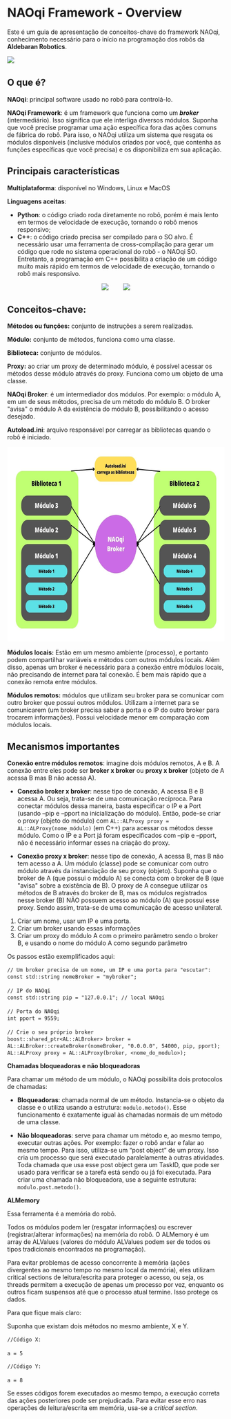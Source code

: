 # NAOqi Framework - Overview

Este é um guia de apresentação de conceitos-chave do framework NAOqi, conhecimento necessário para o início na programação dos robôs da **Aldebaran Robotics**.

<img src='https://www.robotlab.com/hubfs/Nao%20Power%20V6-1-%20darker.png' width=300px>

## O que é?

**NAOqi**: principal software usado no robô para controlá-lo.

**NAOqi Framework**: é um framework que funciona como um **_broker_** (intermediário). Isso significa que ele interliga diversos módulos. Suponha que você precise programar uma ação específica fora das ações comuns de fábrica do robô. Para isso, o NAOqi utiliza um sistema que resgata os módulos disponíveis (inclusive módulos criados por você, que contenha as funções específicas que você precisa) e os disponibiliza em sua aplicação.

## Principais características

**Multiplataforma**: disponível no Windows, Linux e MacOS

**Linguagens aceitas**:

- **Python**: o código criado roda diretamente no robô, porém é mais lento em termos de velocidade de execução, tornando o robô menos responsivo;
- **C++**: o código criado precisa ser compilado para o SO alvo. É necessário usar uma ferramenta de cross-compilação para gerar um código que rode no sistema operacional do robô - o NAOqi SO. Entretanto, a programação em C++ possibilita a criação de um código muito mais rápido em termos de velocidade de execução, tornando o robô mais responsivo.

<div align="center">
    <img src='https://cdn.iconscout.com/icon/free/png-256/free-python-3521655-2945099.png?f=webp' width=100px>
    <img src='https://upload.wikimedia.org/wikipedia/commons/thumb/1/18/ISO_C%2B%2B_Logo.svg/1822px-ISO_C%2B%2B_Logo.svg.png' width=100px style="margin-left:30px;">
</div>

## Conceitos-chave:

**Métodos ou funções:** conjunto de instruções a serem realizadas.

**Módulo:** conjunto de métodos, funciona como uma classe.

**Biblioteca:** conjunto de módulos.

**Proxy:** ao criar um proxy de determinado módulo, é possível acessar os métodos desse módulo através do proxy. Funciona como um objeto de uma classe.

**NAOqi Broker**: é um intermediador dos módulos. Por exemplo: o módulo A, em um de seus métodos, precisa de um método do módulo B. O broker "avisa" o módulo A da existência do módulo B, possibilitando o acesso desejado.

**Autoload.ini**: arquivo responsável por carregar as bibliotecas quando o robô é iniciado.

<img src='../assets/images/Metodo_1.jpg' height=450px>

**Módulos locais:**  Estão em um mesmo ambiente (processo), e portanto podem compartilhar variáveis e métodos com outros módulos locais. Além disso, apenas um broker é necessário para a conexão entre módulos locais, não precisando de internet para tal conexão. É bem mais rápido que a conexão remota entre módulos.

**Módulos remotos:** módulos que utilizam seu broker para se comunicar com outro broker que possui outros módulos. Utilizam a internet para se comunicarem (um broker precisa saber a porta e o IP do outro broker para trocarem informações). Possui velocidade menor em comparação com módulos locais.

## Mecanismos importantes

**Conexão entre módulos remotos**: imagine dois módulos remotos, A e B. A conexão entre eles pode ser **broker x broker** ou **proxy x broker** (objeto de A acessa B mas B não acessa A).

- **Conexão broker x broker**: nesse tipo de conexão, A acessa B e B acessa A. Ou seja, trata-se de uma comunicação recíproca. Para conectar módulos dessa maneira, basta especificar o IP e a Port (usando –pip e –pport na inicialização do módulo). Então, pode-se criar o proxy (objeto do módulo) com ```AL::ALProxy proxy = AL::ALProxy(nome_módulo)``` (em C++) para acessar os métodos desse módulo. Como o IP e a Port já foram especificados com –pip e –pport, não é necessário informar esses na criação do proxy. 

- **Conexão proxy x broker**: nesse tipo de conexão, A acessa B, mas B não tem acesso a A. Um módulo (classe) pode se comunicar com outro módulo através da instanciação de seu proxy (objeto). Suponha que o broker de A (que possui o módulo A) se conecta com o broker de B (que "avisa" sobre a existência de B). O proxy de A consegue utilizar os métodos de B através do broker de B, mas os módulos registrados nesse broker (B) NÃO possuem acesso ao módulo (A) que possui esse proxy. Sendo assim, trata-se de uma comunicação de acesso unilateral.

1. Criar um nome, usar um IP e uma porta.
2. Criar um broker usando essas informações
3. Criar um proxy do módulo A com o primeiro parâmetro sendo o broker B, e usando o nome do módulo A como segundo parâmetro

Os passos estão exemplificados aqui:

```
// Um broker precisa de um nome, um IP e uma porta para "escutar":
const std::string nomeBroker = "mybroker";

// IP do NAOqi
const std::string pip = "127.0.0.1"; // local NAOqi

// Porta do NAOqi
int pport = 9559;

// Crie o seu próprio broker
boost::shared_ptr<AL::ALBroker> broker = AL::ALBroker::createBroker(nomeBroker, "0.0.0.0", 54000, pip, pport);
AL::ALProxy proxy = AL::ALProxy(broker, <nome_do_modulo>);
```

**Chamadas bloqueadoras e não bloqueadoras**

Para chamar um método de um módulo, o NAOqi possibilita dois protocolos de chamadas:

- **Bloqueadoras**: chamada normal de um método. Instancia-se o objeto da classe e o utiliza usando a estrutura: ```modulo.metodo()```. Esse funcionamento é exatamente igual às chamadas normais de um método de uma classe.

- **Não bloqueadoras**: serve para chamar um método e, ao mesmo tempo, executar outras ações. Por exemplo: fazer o robô andar e falar ao mesmo tempo. Para isso, utiliza-se um “post object” de um proxy. Isso cria um processo que será executado paralelamente à outras atividades. Toda chamada que usa esse post object gera um TaskID, que pode ser usado para verificar se a tarefa está sendo ou já foi executada. Para criar uma chamada não bloqueadora, use a seguinte estrutura: ```modulo.post.metodo()```.

**ALMemory**

Essa ferramenta é a memória do robô. 

Todos os módulos podem ler (resgatar informações) ou escrever (registrar/alterar informações) na memória do robô. O ALMemory é um array de ALValues (valores do módulo ALValues podem ser de todos os tipos tradicionais encontrados na programação).

Para evitar problemas de acesso concorrente à memória (ações divergentes ao mesmo tempo no mesmo local da memória), eles utilizam critical sections de leitura/escrita para proteger o acesso, ou seja, os threads permitem a execução de apenas um processo por vez, enquanto os outros ficam suspensos até que o processo atual termine. Isso protege os dados.

Para que fique mais claro:

Suponha que existam dois métodos no mesmo ambiente, X e Y.

```
//Código X: 

a = 5
```

```
//Código Y:

a = 8
```

Se esses códigos forem executados ao mesmo tempo, a execução correta das ações posteriores pode ser prejudicada. Para evitar esse erro nas operações de leitura/escrita em memória, usa-se a _critical section_.